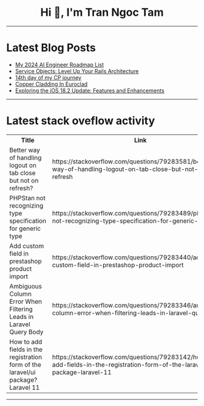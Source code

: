 <h1 align="center">Hi 👋, I'm Tran Ngoc Tam</h1>

---

# Latest Blog Posts 
<!-- BLOG-POST-LIST:START -->
- [My 2024 AI Engineer Roadmap List](https://dev.to/cypriantinasheaarons/my-2024-ai-engineer-roadmap-list-1i8n)
- [Service Objects: Level Up Your Rails Architecture](https://dev.to/sulmanweb/service-objects-level-up-your-rails-architecture-2pej)
- [14th day of my CP journey](https://dev.to/prasanna2910/14th-day-of-my-cp-journey-480j)
- [Copper Cladding In Euroclad](https://dev.to/nathan_pilkington_9f500a3/copper-cladding-in-euroclad-2n09)
- [Exploring the iOS 18.2 Update: Features and Enhancements](https://dev.to/shreyash-hexa/exploring-the-ios-182-update-features-and-enhancements-1de3)
<!-- BLOG-POST-LIST:END -->

---

# Latest stack oveflow activity
<table>
  <tr><th>Title</th><th>Link</th></tr>
  <!-- STACKOVERFLOW:START --><tr><td>Better way of handling logout on tab close but not on refresh?</td><td>https://stackoverflow.com/questions/79283581/better-way-of-handling-logout-on-tab-close-but-not-on-refresh</td></tr><tr><td>PHPStan not recognizing type specification for generic type</td><td>https://stackoverflow.com/questions/79283489/phpstan-not-recognizing-type-specification-for-generic-type</td></tr><tr><td>Add custom field in prestashop product import</td><td>https://stackoverflow.com/questions/79283440/add-custom-field-in-prestashop-product-import</td></tr><tr><td>Ambiguous Column Error When Filtering Leads in Laravel Query Body</td><td>https://stackoverflow.com/questions/79283346/ambiguous-column-error-when-filtering-leads-in-laravel-query-body</td></tr><tr><td>How to add fields in the registration form of the laravel/ui package? Laravel 11</td><td>https://stackoverflow.com/questions/79283142/how-to-add-fields-in-the-registration-form-of-the-laravel-ui-package-laravel-11</td></tr><!-- STACKOVERFLOW:END -->
</table>

---



